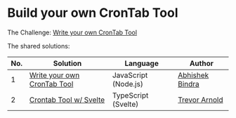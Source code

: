 # Build your own CronTab Tool

The Challenge: [Write your own CronTab Tool](https://codingchallenges.fyi/challenges/challenge-cron/)

The shared solutions:

| No. | Solution | Language | Author |
|-----|----------|----------|--------|
| 1 | [Write your own CronTab Tool](https://github.com/Abhi3685/Coding-Challenges/tree/main/CronTab) | JavaScript (Node.js) | [Abhishek Bindra](https://github.com/Abhi3685) |
| 2 | [Crontab Tool w/ Svelte](https://github.com/tlarnold10/coding-challenges/tree/main/crontabTool/crontabTool) | TypeScript (Svelte) | [Trevor Arnold](https://github.com/tlarnold10) |

